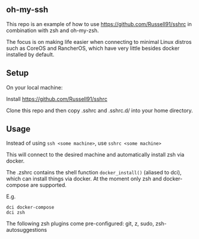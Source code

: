 ## oh-my-ssh ## 

This repo is an example of how to use https://github.com/Russell91/sshrc in combination with zsh and oh-my-zsh.

The focus is on making life easier when connecting to minimal Linux distros such as CoreOS and RancherOS, which have very little besides docker installed by default.

## Setup ##

On your local machine:

Install https://github.com/Russell91/sshrc

Clone this repo and then copy .sshrc and .sshrc.d/ into your home directory.

## Usage ##

Instead of using `ssh <some machine>`, use `sshrc <some machine>`

This will connect to the desired machine and automatically install zsh via docker.

The .zshrc contains the shell function `docker_install()` (aliased to dci), which can install things via docker. At the moment only zsh and docker-compose are supported.

E.g.

```
dci docker-compose
dci zsh
```

The following zsh plugins come pre-configured: git, z, sudo, zsh-autosuggestions
